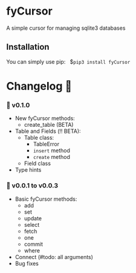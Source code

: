 # fyCursor
A simple cursor for managing sqlite3 databases

## Installation 
You can simply use pip: &nbsp;
\$`pip3 install fyCursor`

# Changelog 📄
### 📀 v0.1.0
- New fyCursor methods:
    - create_table (BETA)
- Table and Fields (‼️ BETA):
    - Table class:
        - TableError
        - ``insert`` method
        - ``create`` method
    - Field class
- Type hints

### 🎎 v0.0.1 to v0.0.3
- Basic fyCursor methods:
    - add
    - set
    - update
    - select
    - fetch
    - one
    - commit
    - where
- Connect (#todo: all arguments)
- Bug fixes 